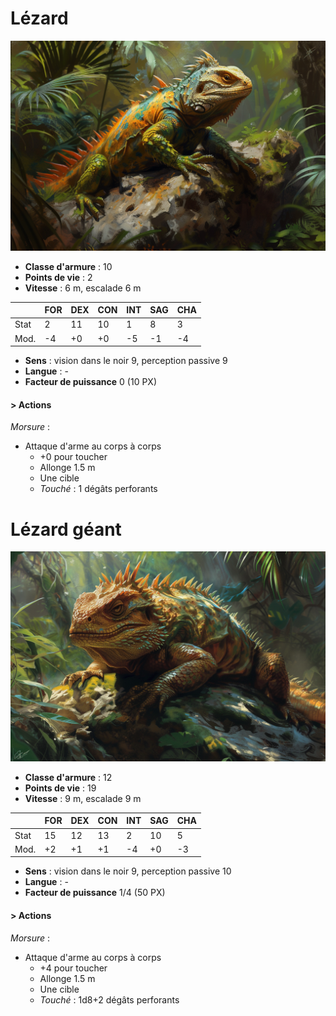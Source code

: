 # Lézard
![Lezard](../../_images/lezard.png)
* **Classe d'armure** : 10
* **Points de vie** : 2
* **Vitesse** : 6 m, escalade 6 m

|    |FOR|DEX|CON|INT|SAG|CHA|
|----|---|---|---|---|---|---|
|Stat|2  |11 |10 |1  |8  |3  |
|Mod.|-4 |+0 |+0 |-5 |-1 |-4 |

* **Sens** : vision dans le noir 9, perception passive 9
* **Langue** : -
* **Facteur de puissance** 0 (10 PX)

#### > Actions
*Morsure* : 
* Attaque d'arme au corps à corps
    * +0 pour toucher
    * Allonge 1.5 m
    * Une cible
    * *Touché* : 1 dégâts perforants

# Lézard géant
![Grand lézard](../../_images/big_lizard.png)
* **Classe d'armure** : 12
* **Points de vie** : 19
* **Vitesse** : 9 m, escalade 9 m

|    |FOR|DEX|CON|INT|SAG|CHA|
|----|---|---|---|---|---|---|
|Stat|15 |12 |13 |2  |10 |5  |
|Mod.|+2 |+1 |+1 |-4 |+0 |-3 |

* **Sens** : vision dans le noir 9, perception passive 10
* **Langue** : -
* **Facteur de puissance** 1/4 (50 PX)

#### > Actions
*Morsure* : 
* Attaque d'arme au corps à corps
    * +4 pour toucher
    * Allonge 1.5 m
    * Une cible
    * *Touché* : 1d8+2 dégâts perforants
